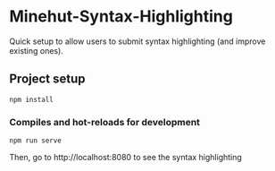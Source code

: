 # Minehut-Syntax-Highlighting

Quick setup to allow users to submit syntax highlighting (and improve existing ones).

## Project setup
```
npm install
```

### Compiles and hot-reloads for development
```
npm run serve
```
Then, go to http://localhost:8080 to see the syntax highlighting

